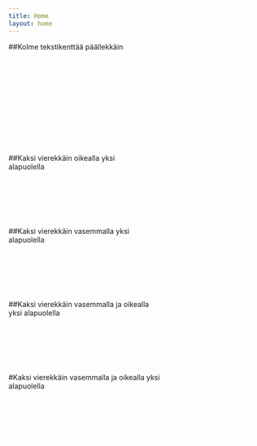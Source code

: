 ```yaml
---
title: Home
layout: home
---
```


<html>
<script>
anime({
  targets: '.kentta_1, .kentta_2, .kentta_3, .kentta_1a, .kentta_2b, .kentta_3c',
  keyframes: [
    {translateX: '100%', opacity: 0, duration: 1000},
    {translateX: '0%', opacity: 1, duration: 1000},
  ],
  loop: true,
  delay: anime.stagger(150),
  easing: 'easeInOutExpo',
});
</script>
<script>
anime({
  targets: '.kentta_2e, .kentta_1d, .kentta_3f',
  keyframes: [
{translateX: '-100%', opacity: 0, duration: 1000},
{translateX: '0%', opacity: 1, duration: 1000},
],
  loop: true,
  delay: anime.stagger(150),
  easing: 'easeInOutExpo',
});
</script>
<script>
anime({
  targets: '.kentta_1g, .kentta_3i',
  keyframes: [
{translateX: '-100%', opacity: 0, duration: 1000},
{translateX: '0%', opacity: 1, duration: 1000},
],
  loop: true,
  delay: anime.stagger(150),
  easing: 'easeInOutExpo',
});
</script>
<script>
anime({
  targets: '.kentta_2h',
  keyframes: [
{translateX: '100%', opacity: 0, duration: 1000},
{translateX: '0%', opacity: 1, duration: 1000},
],
  delay: 150,
  loop: true,
  easing: 'easeInOutExpo',
});
</script>
<script>
anime({
  targets: '.kentta_1j',
  keyframes: [
{translateY: '100%', opacity: 0, duration: 1000},
{translateY: '0%', opacity: 1, duration: 1000},
],
  delay: 150,
  loop: true,
  easing: 'easeInOutExpo',
});
</script>
<script>
anime({
  targets: '.kentta_3l, .kentta_2k',
  keyframes: [
{translateX: '100%', opacity: 0, duration: 1000},
{translateX: '0%', opacity: 1, duration: 1000},
],
  loop: true,
  delay: anime.stagger(150),
  easing: 'easeInOutExpo',
});
</script>
<style>
@import url('https://fonts.googleapis.com/css2?family=Montserrat:ital,wght@0,100..900;1,100..900&display=swap');

:root {
  --yle-blue-color:             rgb(0, 180, 200);
  --violet-color:               rgb(124, 89, 250);
  --deep-blue-color:            rgb(19, 22, 37);
  --deep-blue-alpha-color:      rgba(19, 22, 37, 0.8);
  --deep-blue-alpha-less-color: rgba(19, 22, 37, 0.6);
  --black-color:                rgb(0, 0, 0);
  --white-color:                rgb(255, 255, 255);
  --breaking-color:             rgb(233, 14, 67);
}


body {
  margin: 0;
}
.main {
  display: flex;
  justify-content: center;
}
.planssi1 {
  display: flex;
  flex-direction: column;
  background: var(--deep-blue-color);
  padding: 1em;
  margin: 1em .25em 1em .25em;
  align-items: right;
  border-radius: 0.2vw;
  font-weight: 700;
  color: white;
  font-family: "Montserrat";
  overflow: hidden;
}
.planssi2 {
  display: flex;
  flex-wrap: wrap;
  background: var(--deep-blue-color);
  padding: 1em;
  margin: 1em .25em 1em .25em;
  border-radius: 0.2vw;
  font-weight: 700;
  color: white;
  font-family: "Montserrat";
  overflow: hidden;
  height: max-content;
  width: max-content;
}
.kentat {
  padding: 1em 1em 1em 1em;
}
.kentta_1 {
  background: var(--yle-blue-color);
  padding-right: 1em;
  text-align: left;
}
.kentta_2 {
  background: var(--violet-color);
  padding-right: 1em;
  text-align: left;
}
.kentta_3 {
  background: var(--breaking-color);
  padding-right: 1em;
  text-align: left;
}
.break {
  flex-basis: 100%;
  width: 0;
}
.kentta_1a {
  background: var(--yle-blue-color);
  padding-right: 1em;
  text-align: left;
  justify-content: end;
  margin-left: auto;
}
.kentta_2b {
  background: var(--violet-color);
  padding-right: 1em;
  text-align: left;
}
.kentta_3c {
  background: var(--breaking-color);
  padding-right: 1em;
  text-align: left;
  flex: 2;
}
.kentta_1d {
  background: var(--yle-blue-color);
  padding-right: 1em;
  text-align: left;
  justify-content: end;
  z-index: 1;
  position: relative;
}
.kentta_2e {
  background: var(--violet-color);
  padding-right: 1em;
  text-align: left;
  z-index: 0;
  position: relative;
}
.kentta_3f {
  background: var(--breaking-color);
  padding-right: 1em;
  text-align: left;
  flex: 1;
}
.kentta_1g {
  background: var(--yle-blue-color);
  padding-right: 1em;
  text-align: left;
}
.kentta_2h {
  background: var(--violet-color);
  padding-right: 1em;
  text-align: left;
  margin-left: auto;
}
.kentta_3i {
  background: var(--breaking-color);
  padding-right: 1em;
  text-align: left;
  flex: 1;
}
.flex-container1 {
    display: flex;
    flex-direction: row;
    width: max-content;
}
.flex-container2 {
    display: flex;
    flex-direction: column;
    width: max-content;
}
.kentta_1j {
  background: var(--yle-blue-color);
  padding-right: 1em;
  text-align: left;
  align-self: center;
  height: calc(100% - 2em); /* korkeus: 100% - parent divin padding x 2 */
  max-height: 100%;
  line-height: 4.5em; /* säädä teksti korkeussuunnassa line-height:llä */
}
.kentta_2k {
  background: var(--violet-color);
  padding-right: 1em;
  text-align: left;
}
.kentta_3l {
  background: var(--breaking-color);
  padding-right: 1em;
  text-align: left;
  max-height: 100%;
}
</style>
##Kolme tekstikenttää päällekkäin
<div id="main" class="main">
  <div class="planssi1">
    <div class="kentat kentta_1"><div id="f0">Kenttä 1</div></div>
    <div class="kentat kentta_2"><div id="f1">Kenttä 2</div></div>
    <div class="kentat kentta_3"><div id="f2">Kenttä 3</div></div>
  </div>
</div>
<div id="main" class="main">
  ##Kaksi vierekkäin oikealla yksi alapuolella
    <div class="planssi2">
    <div class="kentat kentta_1a"><div id="f0">Kenttä 1</div></div>
    <div class="kentat kentta_2b"><div id="f1">Kenttä 2</div></div>
    <div class="break"></div>
    <div class="kentat kentta_3c"><div id="f2">Kenttä 3</div></div>
  </div>
</div>
<div id="main" class="main">
  ##Kaksi vierekkäin vasemmalla yksi alapuolella
    <div class="planssi2">
    <div class="kentat kentta_1d"><div id="f0">Kenttä 1</div></div>
    <div class="kentat kentta_2e"><div id="f1">Kenttä 2</div></div>
    <div class="break"></div>
    <div class="kentat kentta_3f"><div id="f2">Kenttä 3</div></div>
  </div>
</div>
<div id="main" class="main">
  ##Kaksi vierekkäin vasemmalla ja oikealla yksi alapuolella
    <div class="planssi2">
    <div class="kentat kentta_1g"><div id="f0">Kenttä 1</div></div>
    <div class="kentat kentta_2h"><div id="f1">Kenttä 2ghj</div></div>
    <div class="break"></div>
    <div class="kentat kentta_3i"><div id="f2">Kenttä 3</div></div>
  </div>
</div>
<div id="main" class="main">
  #Kaksi vierekkäin vasemmalla ja oikealla yksi alapuolella
    <div class="planssi2">
    <div class="flex-container1">
    <div class="kentat kentta_1j"><div id="f0">Kenttä 1</div></div>
    <div class="flex-item-cont">
    </div>
    <div class="flex-container2">
    <div class="kentat kentta_3l"><div id="f2">Kenttä 3</div></div>
    <div class="kentat kentta_2k"><div id="f1">Kenttä 2</div></div>
    </div>
    </div>
</div>
</html>

[Just the Docs]: https://just-the-docs.github.io/just-the-docs/
[GitHub Pages]: https://docs.github.com/en/pages
[README]: https://github.com/just-the-docs/just-the-docs-template/blob/main/README.md
[Jekyll]: https://jekyllrb.com
[GitHub Pages / Actions workflow]: https://github.blog/changelog/2022-07-27-github-pages-custom-github-actions-workflows-beta/
[use this template]: https://github.com/just-the-docs/just-the-docs-template/generate
